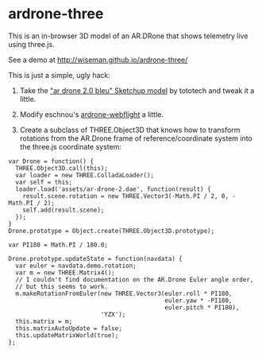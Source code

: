 ardrone-three
=============

This is an in-browser 3D model of an AR.DRone that shows telemetry
live using three.js.

See a demo at http://wiseman.github.io/ardrone-three/

This is just a simple, ugly hack:

1. Take the ["ar drone 2.0 bleu" Sketchup
model](http://sketchup.google.com/3dwarehouse/details?mid=fb442457163fcdbed04e3327b51cff5c)
by tototech and tweak it a little.

2. Modify eschnou's
[ardrone-webflight](https://github.com/eschnou/ardrone-webflight) a
little.

3. Create a subclass of THREE.Object3D that knows how to transform
rotations from the AR.Drone frame of reference/coordinate system into
the three.js coordinate system:

```
var Drone = function() {
  THREE.Object3D.call(this);
  var loader = new THREE.ColladaLoader();
  var self = this;
  loader.load('assets/ar-drone-2.dae', function(result) {
    result.scene.rotation = new THREE.Vector3(-Math.PI / 2, 0, -Math.PI / 2);
    self.add(result.scene);
  });
}
Drone.prototype = Object.create(THREE.Object3D.prototype);

var PI180 = Math.PI / 180.0;

Drone.prototype.updateState = function(navdata) {
  var euler = navdata.demo.rotation;
  var m = new THREE.Matrix4();
  // I couldn't find documentation on the AR.Drone Euler angle order,
  // but this seems to work.
  m.makeRotationFromEuler(new THREE.Vector3(euler.roll * PI180,
                                            euler.yaw * -PI180,
                                            euler.pitch * PI180),
                          'YZX');
  this.matrix = m;
  this.matrixAutoUpdate = false;
  this.updateMatrixWorld(true);
};
```
